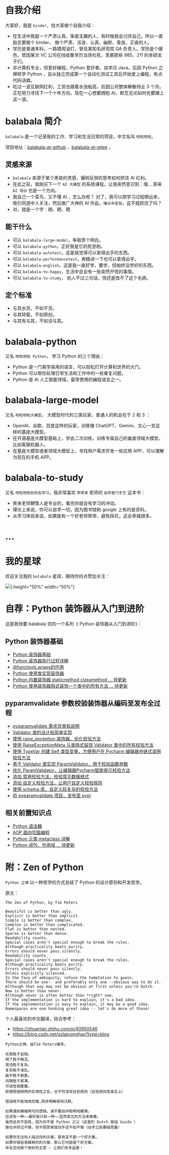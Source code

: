 # 自我介绍

大家好，我是 `kinder`，给大家做个自我介绍：

- 在生活中我是一个严肃认真、笨直无趣的人，有时候我会讨厌自己。所以一直励志要做个 kinder， 做个严肃、活泼、认真、幽默、善良、正直的人。
- 学历是普通本科，一路摸爬滚打，曾任某知名研究院 QA 负责人。学历是个硬伤，曾因某次 VC 公司在线收集学历当场社死，羡慕那些 985、211 的本硕宝子们。
- 非计算机专业，但爱好编程，Python 爱好者。自学过 Java，后因 Python 之禅转学 Python ，自从独立完成第一个自动化测试工具后开始爱上编程，有点代码洁癖。
- 吃过一波互联网红利，工资也跟着水涨船高，后因公司整体解散待业 3 个月。正在努力寻找下一个十年方向，现在一心想要拥抱 AI，默念无论如何也要蹭上这一波。

# balabala 简介

`balabala` 是一个记录我的工作、学习和生活日常的项目，中文名叫 `吧啦吧啦`。

项目地址：[balabala-at-github](https://github.com/xyouwen/balabala) 、[balabala-at-gitee](https://gitee.com/xyouwen/balabala) 。

## 灵感来源

- `balabala` 来源于某个黑夜的灵感，辗转反侧的思考如何抓住 AI 红利。
- 在此之前，我刚买下一个 `AI 大模型` 的系统课程，让我突然意识到：哦... 原来 `AI 培训` 也是一个方向。
- 我自己一个菜鸟，又不懂 AI ，怎么办呢？ 对了，我可以把学习过程晒出来，吸引同道中人关注，然后推广大神的 AI 作品，`赚点辛苦钱`，这不就抓住了吗？
- 对，就是一个字：晒、晒、晒

## 能干什么

- 可以 `balabala-large-model`，争取弄个明白。
- 可以 `balabala-python`，正好我是它的死忠粉。
- 可以 `balabala-autotest`，这是我觉得可以拿得出手的东西。
- 可以 `balabala-performancetest`，再精进一下也可以拿得出手。
- 可以 `balabala-english`，这是我一直好学，要学，但始终没学好的东西。
- 可以 `balabala-to-happy`，生活中总会有一些突然开悟的事情。
- 可以 `balabala-to-study`， 劝人不过三句话，但还是改不了这个毛病。

## 定个标准

- 与其水货，不如干货。
- 与其转载，不如原创。
- 与其有与其，不如没与其。

# balabala-python

又名 `吧啦吧啦 Python`， 学习 Python 的三个理由：

- Python 是一门易学易用的语言，可以轻松打开计算机世界的大门。
- Python 可以帮你处理日常生活和工作中的一些重复问题。
- Python 是 AI 人工智能领域，最常使用的编程语言之一。

# balabala-large-model

又名 `吧啦吧啦大模型`， 大模型时代的三类玩家，普通人的机会在于 2 和 3 ：

- OpenAI、谷歌、百度这样的玩家，训练像 ChatGPT、Gemini、文心一言这样的基座大模型。
- 在开源基座大模型基础上，学会二次训练，训练专属自己的垂直领域大模型，比如客服机器人。
- 在基座大模型或者领域大模型上，寻找用户需求开发一些应用 APP，可以理解为现在的手机 APP。

# balabala-to-study

又名 `吧啦吧啦劝你去学习`，我非常喜欢 `李笑来` 老师的 `自学是门手艺` 这本书：

- 笑来老师鞭策人是专业的，看完你就会有学习的冲动。
- 理论上来说，你可以自学一切，因为图书馆和 google 上有的是资料。
- 从学习体验来说，如果能有一个好老师帮带，避免踩坑，这会幸福很多。

# ...

# 我的星球

欢迎关注我的 `balabala` 星球，期待你的点赞加关注：

![](https://github.com/xyouwen/balabala/blob/main/balabala.jpg){:height="50%" width="50%"}

# 自荐：Python 装饰器从入门到进阶

这是我快要 balabala 完的一个系列《 Python 装饰器从入门到进阶》：

## Python 装饰器基础

- [Python 装饰器基础](https://kindtester.blog.csdn.net/article/details/135550880)
- [Python 装饰器执行过程详解](https://kindtester.blog.csdn.net/article/details/135651303)
- [@functools.wraps的作用](https://kindtester.blog.csdn.net/article/details/135652565)
- [Python 使用类实现装饰器](https://kindtester.blog.csdn.net/article/details/135622498)
- [Python 内置装饰器 staticmethod classmethod ... 待更新]()
- [Python 使用装饰器隐式装饰一个类中的所有方法 ... 待更新]()

## pyparamvalidate 参数校验装饰器从编码至发布全过程

- [pyparamvalidate 需求背景和说明](https://kindtester.blog.csdn.net/article/details/135387586)
- [Validator 类的设计和简单实现](https://kindtester.blog.csdn.net/article/details/135472102)
- [使用 raise_exception 装饰器，优化校验方法](https://kindtester.blog.csdn.net/article/details/135474479)
- [使用 RaiseExceptionMeta 元类隐式装饰 Validator 类中的所有校验方法](https://kindtester.blog.csdn.net/article/details/135475710)
- [使用 TypeVar 创建 Self 类型变量，方便用户在 Pycharm 编辑器中链式调用校验方法](https://kindtester.blog.csdn.net/article/details/135477354)
- [基于 Validator 类实现 ParamValidator，用于校验函数参数](https://kindtester.blog.csdn.net/article/details/135482949)
- [优化 ParamValidator，让编辑器Pycharm智能提示校验方法](https://kindtester.blog.csdn.net/article/details/135495624)
- [添加 常用校验方法，校验常见数据格式](https://blog.csdn.net/m0_46967801/article/details/135499440)
- [添加 自定义校验方法，让用户自定义校验规则](https://blog.csdn.net/m0_46967801/article/details/135504222)
- [使用 schema 库，自定义较复杂的校验方法](https://blog.csdn.net/m0_46967801/article/details/135525639)
- [将 pyparamvalidate 项目，发布至 pypi](https://blog.csdn.net/m0_46967801/article/details/135629095)

## 相关前置知识点

- [Python 语法糖](https://kindtester.blog.csdn.net/article/details/135607509)
- [AOP 面向切面编程](https://blog.csdn.net/m0_46967801/article/details/135626360)
- [Python 元类 metaclass 详解](https://kindtester.blog.csdn.net/article/details/135605795)
- [Python 闭包、作用域 ... 待更新]()

# 附：Zen of Python

`Python 之禅` 以一种哲学的方式总结了 Python 的设计原则和开发哲学。

原文：

```
The Zen of Python, by Tim Peters

Beautiful is better than ugly.
Explicit is better than implicit.
Simple is better than complex.
Complex is better than complicated.
Flat is better than nested.
Sparse is better than dense.
Readability counts.
Special cases aren't special enough to break the rules.
Although practicality beats purity.
Errors should never pass silently.
Readability counts.
Special cases aren't special enough to break the rules.
Although practicality beats purity.
Errors should never pass silently.
Unless explicitly silenced.
In the face of ambiguity, refuse the temptation to guess.
There should be one-- and preferably only one --obvious way to do it.
Although that way may not be obvious at first unless you're Dutch.
Now is better than never.
Although never is often better than *right* now.
If the implementation is hard to explain, it's a bad idea.
If the implementation is easy to explain, it may be a good idea.
Namespaces are one honking great idea -- let's do more of those!
```

个人最喜欢的中文翻译，综合参考：

- https://zhuanlan.zhihu.com/p/40950546
- https://blog.csdn.net/gzlaiyonghao?type=blog

```
Python之禅，由Tim Peters编写。

优美胜于丑陋。
明了胜于晦涩。
简洁胜于复杂。
复杂胜于凌乱。
扁平胜于嵌套。
间隔胜于紧凑。
可读性很重要。
即便假借特例的实用性之名，也不可违背这些规则（这些规则至高无上）

错误绝不能悄悄忽略,除非明确保持沉默。

如果遇到模棱两可的逻辑，请不要自作聪明地瞎猜。
应该有一种——最好是只有一种——显而易见的方法来做事。
虽然这并不容易，因为你不是 Python 之父（这里的 Dutch 是指 Guido ）
做也许好过不做，但不假思索就动手还不如不做（动手之前要细思量）

如果你无法向人描述你的方案，那肯定不是一个好方案。
如果你很容易解释你的方案，那么它可能是个好方案。
命名空间是个绝妙的主意 — 让我们多多益善！
```
